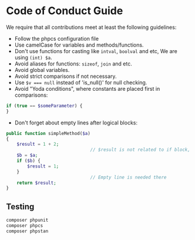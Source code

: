 # Code of Conduct Guide

We require that all contributions meet at least the following guidelines:

* Follow the phpcs configuration file
* Use camelCase for variables and methods/functions.
* Don't use functions for casting like `intval`, `boolval` and etc, We are using `(int) $a`.
* Avoid aliases for functions: `sizeof`, `join` and etc.
* Avoid global variables.
* Avoid strict comparisons if not necessary.
* Use `$v === null` instead of 'is_null()' for null checking.
* Avoid "Yoda conditions", where constants are placed first in comparisons:

```php
if (true == $someParameter) {
}
```

* Don't forget about empty lines after logical blocks:

```php
public function simpleMethod($a)
{
    $result = 1 + 2;
                                // $result is not related to if block, please write empty line
    $b = $a;
    if ($b) {
        $result = 1;
    }
                                // Empty line is needed there
    return $result;
}
```

## Testing

```bash
composer phpunit
composer phpcs
composer phpstan
```
